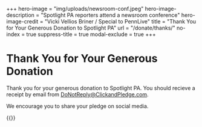 +++
hero-image = "img/uploads/newsroom-conf.jpeg"
hero-image-description = "Spotlight PA reporters attend a newsroom conference"
hero-image-credit = "Vicki Vellios Briner / Special to PennLive"
title = "Thank You for Your Generous Donation to Spotlight PA"
url = "/donate/thanks/"
no-index = true
suppress-title = true
modal-exclude = true
+++

# Thank You for Your Generous Donation

Thank you for your generous donation to Spotlight PA. You should recieve a receipt by email from DoNotReply@ClickandPledge.com.

We encourage you to share your pledge on social media.

{{<donate-buttons>}}
